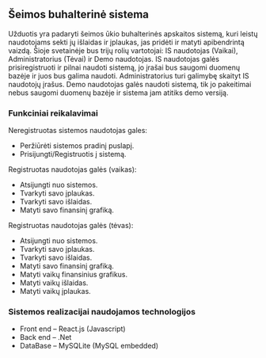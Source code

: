 ## Šeimos buhalterinė sistema

Užduotis yra padaryti šeimos ūkio buhalterinės apskaitos sistemą, kuri leistų
naudotojams sekti jų išlaidas ir įplaukas, jas pridėti ir matyti apibendrintą vaizdą. Šioje
svetainėje bus trijų rolių vartotojai: IS naudotojas (Vaikai), Administratorius (Tėvai) ir Demo naudotojas. IS
naudotojas galės prisiregistruoti ir pilnai naudoti sistemą, jo įrašai bus saugomi duomenų
bazėje ir juos bus galima naudoti. Administratorius turi galimybę skaityt IS naudotojų įrašus.
Demo naudotojas galės naudoti sistemą, tik jo pakeitimai nebus saugomi duomenų bazėje ir
sistema jam atitiks demo versiją.

### Funkciniai reikalavimai

Neregistruotas sistemos naudotojas gales:

* Peržiūrėti sistemos pradinį puslapį.
* Prisijungti/Registruotis į sistemą.

Registruotas naudotojas galės (vaikas):

* Atsijungti nuo sistemos.
* Tvarkyti savo įplaukas.
* Tvarkyti savo išlaidas.
* Matyti savo finansinį grafiką.

Registruotas naudotojas galės (tėvas):

* Atsijungti nuo sistemos.
* Tvarkyti savo įplaukas.
* Tvarkyti savo išlaidas.
* Matyti savo finansinį grafiką.
* Matyti vaikų finansinius grafikus.
* Matyti vaikų išlaidas.
* Matyti vaikų įplaukas.

### Sistemos realizacijai naudojamos technologijos

* Front end – React.js (Javascript)
* Back end – .Net
* DataBase – MySQLite (MySQL embedded)
